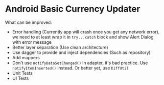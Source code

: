 # Android Basic Currency Updater

What can be improved:
- Error handling (Currently app will crash once you get any network error), we need to at least wrap it in `try...catch` block and show Alert Dialog with error message
- Better layer separation (Use clean architecture)
- Use dagger to provide and inject dependencies (Such as repository)
- Add mappers
- Don't use `notifyDataSetChanged()` in adapter, it's bad practice. Use `notifyItemInserted()` instead. Or better yet, use `DiffUtil`
- Unit Tests
- UI Tests
